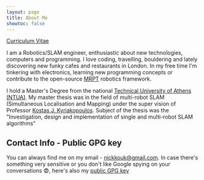 ```yaml
---
layout: page
title: About Me
showtoc: false
---
```


[Curriculum Vitae](resume-view)

I am a Robotics/SLAM engineer, enthusiastic about new technologies, computers
and programming. I love coding, travelling, bouldering and lately discovering
new funky cafes and restaurants in London. In my free time I'm tinkering with
electronics, learning new programming concepts or contribute to the open-source
[MRPT](https://mrpt.org) robotics framework.

I hold a Master's Degree from the national [Technical University of Athens
(NTUA)](http://www.mech.ntua.gr/en/). My master thesis was in the field of
multi-robot SLAM (Simultaneous Localisation and Mapping) under the super vision
of Professor [Kostas J.
Kyriakopoulos](http://www.controlsystemslab.gr/kkyria/). Subject of the thesis
was the "Investigation, design and implementation of single and multi-robot SLAM
algorithms"

## Contact Info - Public GPG key

You can always find me on my email - <nickkouk@gmail.com>.
In case there's something very sensitive or you don't like Google
spying on your conversations :fearful:, here's also my [public GPG
key](/res/pub_gpg.key)

